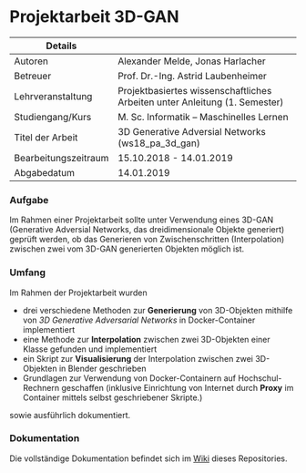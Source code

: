 # Projektarbeit 3D-GAN
| Details              |                                                                                               |
|----------------------|-----------------------------------------------------------------------------------------------|
| Autoren              | Alexander Melde, Jonas Harlacher                                                              |
| Betreuer             | Prof. Dr.-Ing. Astrid Laubenheimer                                                            |
| Lehrveranstaltung    | Projektbasiertes wissenschaftliches Arbeiten unter Anleitung (1. Semester)                    |
| Studiengang/Kurs     | M. Sc. Informatik – Maschinelles Lernen                                                       |
| Titel der Arbeit     | 3D Generative Adversial Networks (ws18_pa_3d_gan)                                             |
| Bearbeitungszeitraum | 15.10.2018 - 14.01.2019                                                                       |
| Abgabedatum          | 14.01.2019                                                                                    |


### Aufgabe
Im Rahmen einer Projektarbeit sollte unter Verwendung eines 3D-GAN (Generative Adversial Networks, das dreidimensionale Objekte generiert) geprüft werden, ob das Generieren von Zwischenschritten (Interpolation) zwischen zwei vom 3D-GAN generierten Objekten möglich ist.


### Umfang
Im Rahmen der Projektarbeit wurden

- drei verschiedene Methoden zur **Generierung** von 3D-Objekten mithilfe von *3D Generative Adversarial Networks* in Docker-Container implementiert
- eine Methode zur **Interpolation** zwischen zwei 3D-Objekten einer Klasse gefunden und implementiert
- ein Skript zur **Visualisierung** der Interpolation zwischen zwei 3D-Objekten in Blender geschrieben
- Grundlagen zur Verwendung von Docker-Containern auf Hochschul-Rechnern geschaffen (inklusive Einrichtung von Internet durch **Proxy** im Container mittels selbst geschriebener Skripte.)

sowie ausführlich dokumentiert.


### Dokumentation
Die vollständige Dokumentation befindet sich im [Wiki](https://github.com/AlexanderMelde/3D-GAN/wiki) dieses Repositories.